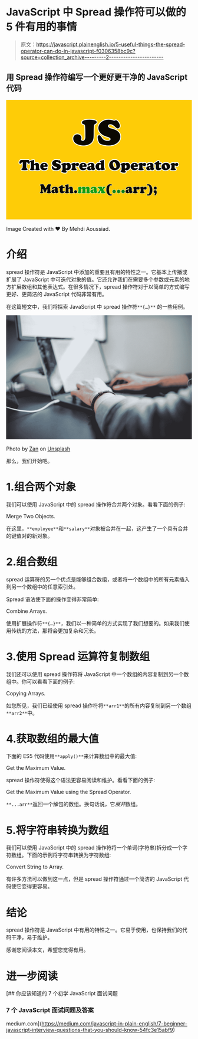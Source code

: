# JavaScript 中 Spread 操作符可以做的 5 件有用的事情

> 原文：<https://javascript.plainenglish.io/5-useful-things-the-spread-operator-can-do-in-javascript-f0306358bc9c?source=collection_archive---------2----------------------->

## 用 Spread 操作符编写一个更好更干净的 JavaScript 代码

![](img/36e54bf3b1ce816d1e84b4265246dac0.png)

Image Created with ❤️️ By Mehdi Aoussiad.

# 介绍

spread 操作符是 JavaScript 中添加的重要且有用的特性之一。它基本上传播或扩展了 JavaScript 中可迭代对象的值。它还允许我们在需要多个参数或元素的地方扩展数组和其他表达式。在很多情况下，spread 操作符对于以简单的方式编写更好、更简洁的 JavaScript 代码非常有用。

在这篇短文中，我们将探索 JavaScript 中 spread 操作符`**{…}**` 的一些用例。

![](img/98e41ebd5be238ece99f7725f4a4e0ef.png)

Photo by [Zan](https://unsplash.com/@zanilic?utm_source=medium&utm_medium=referral) on [Unsplash](https://unsplash.com?utm_source=medium&utm_medium=referral)

那么，我们开始吧。

# 1.组合两个对象

我们可以使用 JavaScript 中的 spread 操作符合并两个对象。看看下面的例子:

Merge Two Objects.

在这里，`**employee**`和`**salary**`对象被合并在一起，这产生了一个具有合并的键值对的新对象。

# 2.组合数组

spread 运算符的另一个优点是能够组合数组，或者将一个数组中的所有元素插入到另一个数组中的任意索引处。

Spread 语法使下面的操作变得非常简单:

Combine Arrays.

使用扩展操作符`**{…}**`，我们以一种简单的方式实现了我们想要的。如果我们使用传统的方法，那将会更加复杂和冗长。

# 3.使用 Spread 运算符复制数组

我们还可以使用 spread 操作符将 JavaScript 中一个数组的内容复制到另一个数组中。你可以看看下面的例子:

Copying Arrays.

如您所见，我们已经使用 spread 操作符将`**arr1**`的所有内容复制到另一个数组`**arr2**`中。

# 4.获取数组的最大值

下面的 ES5 代码使用`**apply()**`来计算数组中的最大值:

Get the Maximum Value.

spread 操作符使得这个语法更容易阅读和维护。看看下面的例子:

Get the Maximum Value using the Spread Operator.

`**...arr**`返回一个解包的数组。换句话说，它*展开*数组。

# 5.将字符串转换为数组

我们可以使用 JavaScript 中的 spread 操作符将一个单词(字符串)拆分成一个字符数组。下面的示例将字符串转换为字符数组:

Convert String to Array.

有许多方法可以做到这一点，但是 spread 操作符通过一个简洁的 JavaScript 代码使它变得更容易。

# 结论

spread 操作符是 JavaScript 中有用的特性之一。它易于使用，也保持我们的代码干净，易于维护。

感谢您阅读本文，希望您觉得有用。

# 进一步阅读

[](https://medium.com/javascript-in-plain-english/7-beginner-javascript-interview-questions-that-you-should-know-54fc3e15abf9) [## 你应该知道的 7 个初学 JavaScript 面试问题

### 7 个 JavaScript 面试问题及答案

medium.com](https://medium.com/javascript-in-plain-english/7-beginner-javascript-interview-questions-that-you-should-know-54fc3e15abf9)